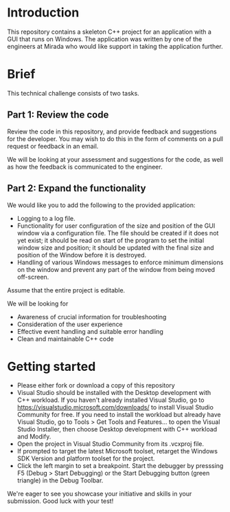 # Introduction
This repository contains a skeleton C++ project for an application with a GUI that runs on Windows. The application was written by one of the engineers at Mirada who would like support in taking the application further.

# Brief
This technical challenge consists of two tasks.

## Part 1: Review the code
Review the code in this repository, and provide feedback and suggestions for the developer. You may wish to do this in the form of comments on a pull request or feedback in an email.

We will be looking at your assessment and suggestions for the code, as well as how the feedback is communicated to the engineer. 

## Part 2: Expand the functionality
We would like you to add the following to the provided application:
- Logging to a log file.
- Functionality for user configuration of the size and position of the GUI window via a configuration file. The file should be created if it does not yet exist; it should be read on start of the program to set the initial window size and position; it should be updated with the final size and position of the Window before it is destroyed.
- Handling of various Windows messages to enforce minimum dimensions on the window and prevent any part of the window from being moved off-screen.

Assume that the entire project is editable. 

We will be looking for
- Awareness of crucial information for troubleshooting
- Consideration of the user experience
- Effective event handling and suitable error handling
- Clean and maintainable C++ code

# Getting started
- Please either fork or download a copy of this repository
- Visual Studio should be installed with the Desktop development with C++ workload. If you haven't already installed Visual Studio, go to https://visualstudio.microsoft.com/downloads/ to install Visual Studio Community for free. If you need to install the workload but already have Visual Studio, go to Tools > Get Tools and Features... to open the Visual Studio Installer, then choose Desktop development with C++ workload and Modify.
- Open the project in Visual Studio Community from its .vcxproj file.
- If prompted to target the latest Microsoft toolset, retarget the Windows SDK Version and platform toolset for the project.
- Click the left margin to set a breakpoint. Start the debugger by presssing F5 (Debug > Start Debugging) or the Start Debugging button (green triangle) in the Debug Toolbar.

We're eager to see you showcase your initiative and skills in your submission. Good luck with your test!